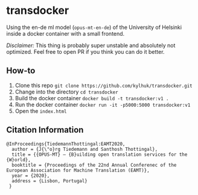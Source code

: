# transdocker

Using the en-de ml model (`opus-mt-en-de`) of the University of Helsinki inside a docker container with a small frontend.

*Disclaimer:* This thing is probably super unstable and absolutely not optimized. Feel free to open PR if you think you can do it better.

## How-to
1) Clone this repo `git clone https://github.com/kylhuk/transdocker.git`
2) Change into the directory `cd transdocker`
3) Build the docker container `docker build -t transdocker:v1 .`
4) Run the docker container `docker run -it -p5000:5000 transdocker:v1`
5) Open the `index.html`

## Citation Information
```
@InProceedings{TiedemannThottingal:EAMT2020,
  author = {J{\"o}rg Tiedemann and Santhosh Thottingal},
  title = {{OPUS-MT} — {B}uilding open translation services for the {W}orld},
  booktitle = {Proceedings of the 22nd Annual Conferenec of the European Association for Machine Translation (EAMT)},
  year = {2020},
  address = {Lisbon, Portugal}
 }
```
